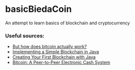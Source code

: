 # basicBiedaCoin
An attempt to learn basics of blockchain and cryptocurrency

### Useful sources:

- [But how does bitcoin actually work?](https://www.youtube.com/watch?v=bBC-nXj3Ng4&ab_channel=3Blue1Brown)
- [Implementing a Simple Blockchain in Java](https://www.baeldung.com/java-blockchain)
- [Creating Your First Blockchain with Java](https://medium.com/programmers-blockchain/create-simple-blockchain-java-tutorial-from-scratch-6eeed3cb03fa)
- [Bitcoin: A Peer-to-Peer Electronic Cash System](https://bitcoin.org/bitcoin.pdf)